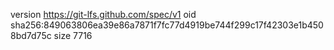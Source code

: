 version https://git-lfs.github.com/spec/v1
oid sha256:849063806ea39e86a7871f7fc77d4919be744f299c17f42303e1b4508bd7d75c
size 7716

